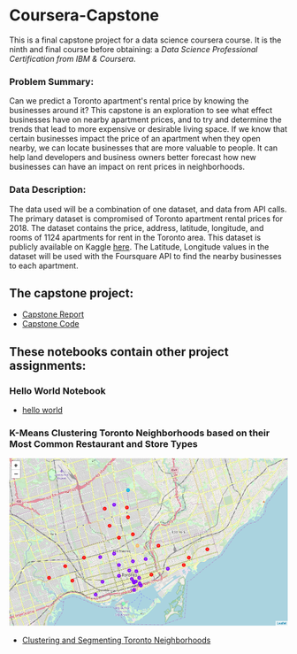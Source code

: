 # Coursera-Capstone

This is a final capstone project for a data science coursera course.  It is the ninth and final course before obtaining: a *Data Science Professional Certification from IBM & Coursera*. 

### Problem Summary:
Can we predict a Toronto apartment's rental price by knowing the businesses around it? This capstone is an exploration to see what effect businesses have on nearby apartment prices, and to try and determine the trends that lead to more expensive or desirable living space. If we know that certain businesses impact the price of an apartment when they open nearby, we can locate businesses that are more valuable to people. It can help land developers and business owners better forecast how new businesses can have an impact on rent prices in neighborhoods.

### Data Description:
The data used will be a combination of one dataset, and data from API calls. The primary dataset is compromised of Toronto apartment rental prices for 2018. The dataset contains the price, address, latitude, longitude, and rooms of 1124 apartments for rent in the Toronto area. This dataset is publicly available on Kaggle [here](https://www.kaggle.com/rajacsp/toronto-apartment-price). The Latitude, Longitude values in the dataset will be used with the Foursquare API to find the nearby businesses to each apartment.

## The capstone project:
- [Capstone Report](Capstone%20Report.md)
- [Capstone Code](Capstone%20Project.ipynb)

## These notebooks contain other project assignments:

### Hello World Notebook
- [hello world](./hello_world.ipynb)

### K-Means Clustering Toronto Neighborhoods based on their Most Common Restaurant and Store Types
![pic](./images/k-means_clustered_boroughs.PNG)

- [Clustering and Segmenting Toronto Neighborhoods](./Clustering%20and%20Segmenting%20Toronto%20Neighborhoods.ipynb)
